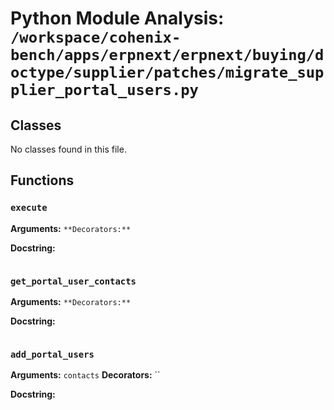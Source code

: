 # Python Module Analysis: `/workspace/cohenix-bench/apps/erpnext/erpnext/buying/doctype/supplier/patches/migrate_supplier_portal_users.py`

## Classes

No classes found in this file.


## Functions

### `execute`
**Arguments:** ``
**Decorators:** ``

**Docstring:**
```

```
### `get_portal_user_contacts`
**Arguments:** ``
**Decorators:** ``

**Docstring:**
```

```
### `add_portal_users`
**Arguments:** `contacts`
**Decorators:** ``

**Docstring:**
```

```

